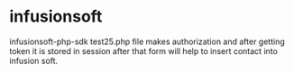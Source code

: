 # infusionsoft
infusionsoft-php-sdk
test25.php file makes authorization and after getting token
it is stored in session after that form will help to insert contact into infusion soft.


